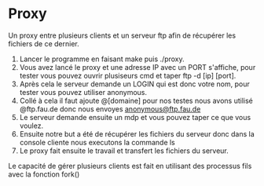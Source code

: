 # Proxy
Un proxy entre plusieurs clients et un serveur ftp afin de récupérer les fichiers de ce dernier.

1. Lancer le programme en faisant make puis ./proxy.
2. Vous avez lancé le proxy et une adresse IP avec un PORT s'affiche, pour tester vous pouvez ouvrir plusiseurs cmd
et taper ftp -d [ip] [port].
4. Après cela le serveur demande un LOGIN qui est donc votre nom, pour tester vous pouvez utiliser anonymous.
5. Collé à cela il faut ajoute @[domaine] pour nos testes nous avons utilisé @ftp.fau.de donc nous envoyes anonymous@ftp.fau.de
6. Le serveur demande ensuite un mdp et vous pouvez taper ce que vous voulez.
7. Ensuite notre but a été de récupérer les fichiers du serveur donc dans la console cliente nous executons la commande ls
8. Le proxy fait ensuite le travail et transfert les fichiers du serveur.

Le capacité de gérer plusieurs clients est fait en utilisant des processus fils avec la fonction fork()
